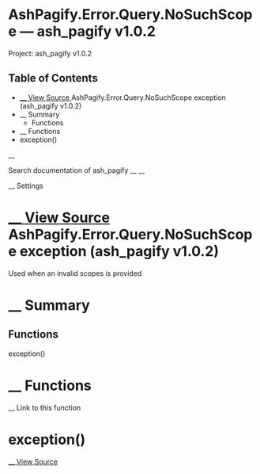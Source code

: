 # AshPagify.Error.Query.NoSuchScope — ash_pagify v1.0.2

Project: ash_pagify v1.0.2

## Table of Contents

- [ __ View Source ](external_link) AshPagify.Error.Query.NoSuchScope exception (ash_pagify v1.0.2)
- __ Summary
  - Functions
- __ Functions
- exception()

__

Search documentation of ash_pagify __ __

__ Settings

#  [ __ View Source ](external_link) AshPagify.Error.Query.NoSuchScope exception (ash_pagify v1.0.2)

Used when an invalid scopes is provided

#  __ Summary

##  Functions

exception()

#  __ Functions

__ Link to this function

# exception()

[ __ View Source ](external_link)
